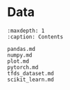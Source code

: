 # Data

```{toctree}
:maxdepth: 1
:caption: Contents

pandas.md
numpy.md
plot.md
pytorch.md
tfds_dataset.md
scikit_learn.md
```
